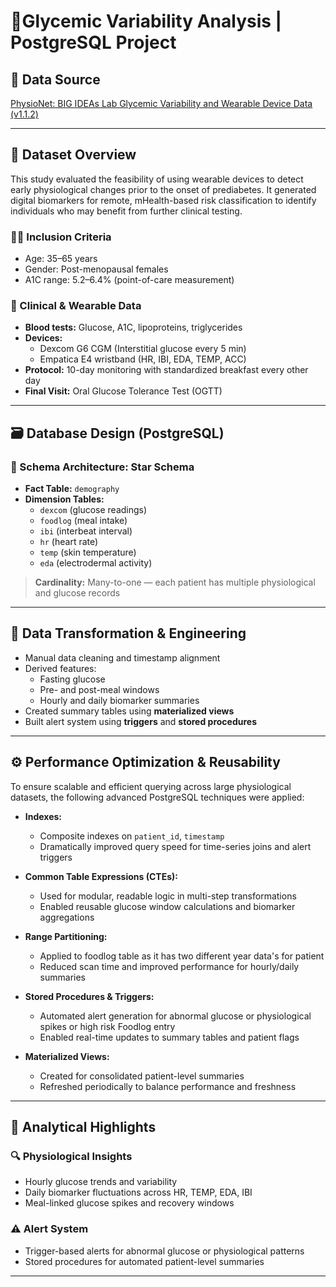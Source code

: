 # 🧬Glycemic Variability Analysis | PostgreSQL Project

## 🔗 Data Source  
[PhysioNet: BIG IDEAs Lab Glycemic Variability and Wearable Device Data (v1.1.2)](https://physionet.org/content/big-ideas-glycemic-wearable/1.1.2/)

---

## 📁 Dataset Overview

This study evaluated the feasibility of using wearable devices to detect early physiological changes prior to the onset of prediabetes. It generated digital biomarkers for remote, mHealth-based risk classification to identify individuals who may benefit from further clinical testing.

### 👩‍⚕️ Inclusion Criteria
- Age: 35–65 years  
- Gender: Post-menopausal females  
- A1C range: 5.2–6.4% (point-of-care measurement)

### 🧪 Clinical & Wearable Data
- **Blood tests:** Glucose, A1C, lipoproteins, triglycerides  
- **Devices:**  
  - Dexcom G6 CGM (Interstitial glucose every 5 min)  
  - Empatica E4 wristband (HR, IBI, EDA, TEMP, ACC)  
- **Protocol:** 10-day monitoring with standardized breakfast every other day  
- **Final Visit:** Oral Glucose Tolerance Test (OGTT)

---

## 🗃️ Database Design (PostgreSQL)

### 🧱 Schema Architecture: Star Schema

- **Fact Table:** `demography`  
- **Dimension Tables:**  
  - `dexcom` (glucose readings)  
  - `foodlog` (meal intake)  
  - `ibi` (interbeat interval)  
  - `hr` (heart rate)  
  - `temp` (skin temperature)  
  - `eda` (electrodermal activity)

> **Cardinality:** Many-to-one — each patient has multiple physiological and glucose records

---

## 🧼 Data Transformation & Engineering

- Manual data cleaning and timestamp alignment  
- Derived features:  
  - Fasting glucose  
  - Pre- and post-meal windows  
  - Hourly and daily biomarker summaries  
- Created summary tables using **materialized views**  
- Built alert system using **triggers** and **stored procedures**

---

## ⚙️ Performance Optimization & Reusability

To ensure scalable and efficient querying across large physiological datasets, the following advanced PostgreSQL techniques were applied:

- **Indexes:**  
  - Composite indexes on `patient_id`, `timestamp`  
  - Dramatically improved query speed for time-series joins and alert triggers

- **Common Table Expressions (CTEs):**  
  - Used for modular, readable logic in multi-step transformations  
  - Enabled reusable glucose window calculations and biomarker aggregations

- **Range Partitioning:**  
  - Applied to foodlog table as it has two different year data's for patient
  - Reduced scan time and improved performance for hourly/daily summaries

- **Stored Procedures & Triggers:**  
  - Automated alert generation for abnormal glucose or physiological spikes or high risk Foodlog entry  
  - Enabled real-time updates to summary tables and patient flags

- **Materialized Views:**  
  - Created for consolidated patient-level summaries  
  - Refreshed periodically to balance performance and freshness

---

## 🧠 Analytical Highlights

### 🔍 Physiological Insights
- Hourly glucose trends and variability  
- Daily biomarker fluctuations across HR, TEMP, EDA, IBI  
- Meal-linked glucose spikes and recovery windows

### ⚠️ Alert System
- Trigger-based alerts for abnormal glucose or physiological patterns  
- Stored procedures for automated patient-level summaries

---


